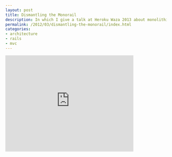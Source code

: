 ```yaml
---
layout: post
title: Dismantling the Monorail
description: In which I give a talk at Heroku Waza 2013 about monolithic architectures
permalink: /2012/03/dismantling-the-monorail/index.html
categories:
- architecture
- rails
- mvc
---
```


<div class="media-container">
  <iframe src="http://player.vimeo.com/video/61043049" width="400" height="300" frameborder="0" webkitAllowFullScreen mozallowfullscreen allowFullScreen></iframe>
</div>

